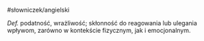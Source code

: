 #słowniczek/angielski 

_Def._ podatność, wrażliwość; skłonność do reagowania lub ulegania wpływom, zarówno w kontekście fizycznym, jak i emocjonalnym.